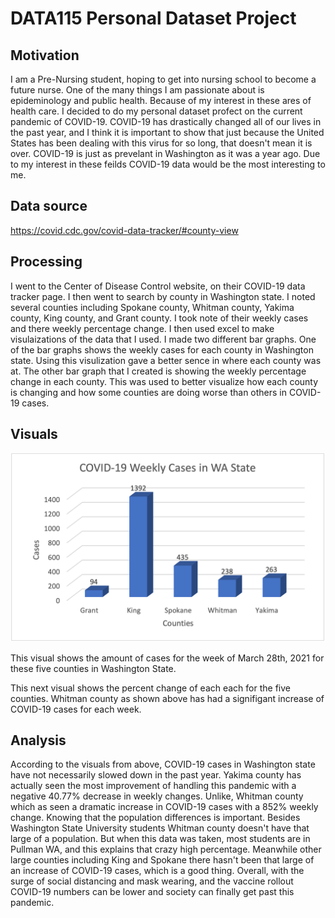 # DATA115 Personal Dataset Project

## Motivation

I am a Pre-Nursing student, hoping to get into nursing school to become a future nurse. One of the many things I am passionate about is epideminology and public health. Because of my interest in these ares of health care. I decided to do my personal dataset profect on the current pandemic of COVID-19. COVID-19 has drastically changed all of our lives in the past year, and I think it is important to show that just because the United States has been dealing with this virus for so long, that doesn't mean it is over. COVID-19 is just as prevelant in Washington as it was a year ago. Due to my interest in these feilds COVID-19 data would be the most interesting to me. 

## Data source 

https://covid.cdc.gov/covid-data-tracker/#county-view 

## Processing 

I went to the Center of Disease Control website, on their COVID-19 data tracker page. I then went to search by county in Washington state. I noted several counties including Spokane county, Whitman county, Yakima county, King county, and Grant county. I took note of their weekly cases and there weekly percentage change. I then used excel to make visulaizations of the data that I used. I made two different bar graphs. One of the bar graphs shows the weekly cases for each county in Washington state. Using this visulization gave a better sence in where each county was at. The other bar graph that I created is showing the weekly percentage change in each county. This was used to better visualize how each county is changing and how some counties are doing worse than others in COVID-19 cases. 


## Visuals 

<img src="https://raw.githubusercontent.com/kaylaroberts17/DATA-REPO/main/Weekly%20Cases.png">

This visual shows the amount of cases for the week of March 28th, 2021 for these five counties in Washington State. 

<ing src="https://raw.githubusercontent.com/kaylaroberts17/DATA-REPO/main/Percent%20Change.png">

This next visual shows the percent change of each each for the five counties. Whitman county as shown above has had a signifigant increase of COVID-19 cases for each week. 

## Analysis 

According to the visuals from above, COVID-19 cases in Washington state have not necessarily slowed down in the past year. Yakima county has actually seen the most improvement of handling this pandemic with a negative 40.77% decrease in weekly changes. Unlike, Whitman county which as seen a dramatic increase in COVID-19 cases with a 852% weekly change. Knowing that the population differences is important. Besides Washington State University students Whitman county doesn't have that large of a population. But when this data was taken, most students are in Pullman WA, and this explains that crazy high percentage. Meanwhile other large counties including King and Spokane there hasn't been that large of an increase of COVID-19 cases, which is a good thing. Overall, with the surge of social distancing and mask wearing, and the vaccine rollout COVID-19 numbers can be lower and society can finally get past this pandemic. 

